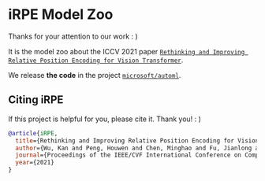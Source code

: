 # iRPE Model Zoo

Thanks for your attention to our work : )

It is the model zoo about the ICCV 2021 paper [`Rethinking and Improving Relative Position Encoding for Vision Transformer`](https://houwenpeng.com/publications/iRPE.pdf).

We release **the code** in the project [`microsoft/automl`](https://github.com/microsoft/AutoML/tree/main/iRPE).

## Citing iRPE
If this project is helpful for you, please cite it. Thank you! : )

```bibtex
@article{iRPE,
  title={Rethinking and Improving Relative Position Encoding for Vision Transformer},
  author={Wu, Kan and Peng, Houwen and Chen, Minghao and Fu, Jianlong and Chao, Hongyang},
  journal={Proceedings of the IEEE/CVF International Conference on Computer Vision},
  year={2021}
}
```
